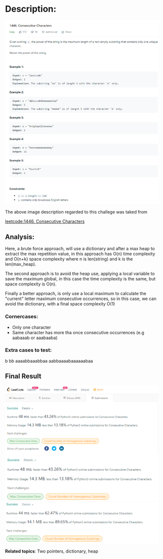# Description:

![challenge image from: {challenge page}.com](challenge.png)

The above image description regarded to this challege was taked from

[leetcode:1446. Consecutive Characters](https://leetcode.com/problems/consecutive-characters/)

## Analysis:

Here, a brute force approach, will use a dictionary and after a max heap to extract the max repetition value, in this approach has O(n) time complexity and O(n+k) space complexity where n is len(string) and k is
the len(max_heap).

The second approach is to avoid the heap use, applying a local variable to save the maximum global, in this case
the time complexity is the same, but space complexity is O(n).

Finally a better approach, is only use a local maximum to calculate the "current" letter maximum consecutive occurrences, so in this case, we can avoid the dictionary, with a final space complexity O(1)

### Cornercases:

- Only one character
- Same character has more tha once consecutive occurrences (e.g aabaaab or aaabaaba)

### Extra cases to test:

b
bb
aaaabbaaabbaa
aabbaaaabaaaaaabaa

## Final Result

![final result approach 1 (dictionary and heap): {challenge page}.com](summary_image.png)
![final result approach 2 (dictionary and global max): {challenge page}.com](summary_image_1.png)
![final result approach 3 (global and local max): {challenge page}.com](summary_image_2.png)

**Related topics**: Two pointers, dictionary, heap
